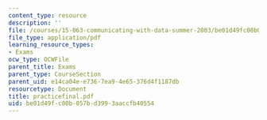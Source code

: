 ```yaml
---
content_type: resource
description: ''
file: /courses/15-063-communicating-with-data-summer-2003/be01d49fc00b057bd3993aaccfb40554_practicefinal.pdf
file_type: application/pdf
learning_resource_types:
- Exams
ocw_type: OCWFile
parent_title: Exams
parent_type: CourseSection
parent_uid: e14ca04e-e736-7ea9-4e65-376d4f1187db
resourcetype: Document
title: practicefinal.pdf
uid: be01d49f-c00b-057b-d399-3aaccfb40554
---
```

